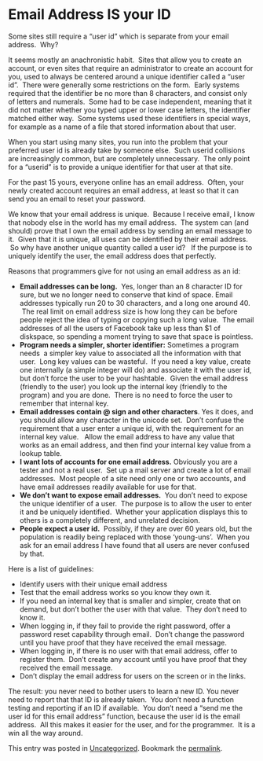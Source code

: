 #  Email Address IS your ID

Some sites still require a “user id” which is separate from your email address.  Why?  

It seems mostly an anachronistic habit.  Sites that allow you to create an account, or even sites that require an administrator to create an account for you, used to always be centered around a unique identifier called a “user id”.  There were generally some restrictions on the form.  Early systems required that the identifier be no more than 8 characters, and consist only of letters and numerals.  Some had to be case independent, meaning that it did not matter whether you typed upper or lower case letters, the identifier matched either way.  Some systems used these identifiers in special ways, for example as a name of a file that stored information about that user.  

When you start using many sites, you run into the problem that your preferred user id is already take by someone else.  Such userid collisions are increasingly common, but are completely unnecessary.  The only point for a “userid” is to provide a unique identifier for that user at that site.  

For the past 15 yours, everyone online has an email address.  Often, your newly created account requires an email address, at least so that it can send you an email to reset your password.  

We know that your email address is unique.  Because I receive email, I know that nobody else in the world has my email address.  The system can (and should) prove that I own the email address by sending an email message to it.  Given that it is unique, all uses can be identified by their email address.  So why have another unique quantity called a user id?   If the purpose is to uniquely identify the user, the email address does that perfectly.  

Reasons that programmers give for not using an email address as an id:

*   **Email addresses can be long.**  Yes, longer than an 8 character ID for sure, but we no longer need to conserve that kind of space. Email addresses typically run 20 to 30 characters, and a long one around 40.  The real limit on email address size is how long they can be before people reject the idea of typing or copying such a long value.  The email addresses of all the users of Facebook take up less than $1 of diskspace, so spending a moment trying to save that space is pointless.
*   **Program needs a simpler, shorter identifier:** Sometimes a program needs  a simpler key value to associated all the information with that user.  Long key values can be wasteful.  If you need a key value, create one internally (a simple integer will do) and associate it with the user id, but don’t force the user to be your hashtable.  Given the email address (friendly to the user) you look up the internal key (friendly to the program) and you are done.  There is no need to force the user to remember that internal key.
*   **Email addresses contain @ sign and other characters**. Yes it does, and you should allow any character in the unicode set.  Don’t confuse the requirement that a user enter a unique id, with the requirement for an internal key value.   Allow the email address to have any value that works as an email address, and then find your internal key value from a lookup table.
*   **I want lots of accounts for one email address.** Obviously you are a tester and not a real user.  Set up a mail server and create a lot of email addresses.  Most people of a site need only one or two accounts, and have email addresses readily available for use for that.
*   **We don’t want to expose email addresses.**  You don’t need to expose the unique identifier of a user.  The purpose is to allow the user to enter it and be uniquely identified.  Whether your application displays this to others is a completely different, and unrelated decision.
*   **People expect a user id.**  Possibly, if they are over 60 years old, but the population is readily being replaced with those ‘young-uns’.  When you ask for an email address I have found that all users are never confused by that.

Here is a list of guidelines:

*   Identify users with their unique email address
*   Test that the email address works so you know they own it.
*   If you need an internal key that is smaller and simpler, create that on demand, but don’t bother the user with that value.  They don’t need to know it.
*   When logging in, if they fail to provide the right password, offer a password reset capability through email.  Don’t change the password until you have proof that they have received the email message.
*   When logging in, if there is no user with that email address, offer to register them.  Don’t create any account until you have proof that they received the email message.
*   Don’t display the email address for users on the screen or in the links.

The result: you never need to bother users to learn a new ID. You never need to report that that ID is already taken.  You don’t need a function testing and reporting if an ID if available.  You don’t need a “send me the user id for this email address” function, because the user id is the email address.  All this makes it easier for the user, and for the programmer.  It is a win all the way around.

This entry was posted in [Uncategorized](https://agiletribe.purplehillsbooks.com/category/uncategorized/). Bookmark the [permalink](https://agiletribe.purplehillsbooks.com/2012/12/08/email-address-is-your-id/ "Permalink to Email Address IS your ID").